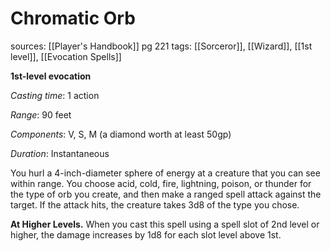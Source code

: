 # Chromatic Orb
sources: [[Player's Handbook]] pg 221
tags: [[Sorceror]], [[Wizard]], [[1st level]], [[Evocation Spells]]

**1st-level evocation**

*Casting time*: 1 action

*Range*: 90 feet

*Components*: V, S, M (a diamond worth at least 50gp)

*Duration*: Instantaneous

You hurl a 4-inch-diameter sphere of energy at a creature that you can see within range. You choose acid, cold, fire, lightning, poison, or thunder for the type of orb you create, and then make a ranged spell attack against the target. If the attack hits, the creature takes 3d8 of the type you chose.

**At Higher Levels.** When you cast this spell using a spell slot of 2nd level or higher, the damage increases by 1d8 for each slot level above 1st.